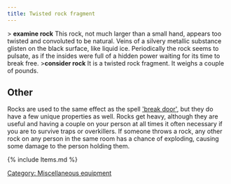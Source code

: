 ```yaml
---
title: Twisted rock fragment
---
```


\> **examine rock**
This rock, not much larger than a small hand, appears too twisted and
convoluted to be natural. Veins of a silvery metallic substance glisten
on
the black surface, like liquid ice. Periodically the rock seems to
pulsate,
as if the insides were full of a hidden power waiting for its time to
break
free.
\>**consider rock**
It is a twisted rock fragment.
It weighs a couple of pounds.

## Other

Rocks are used to the same effect as the spell ['break
door'](Break_Door "wikilink"), but they do have a few unique properties
as well. Rocks get heavy, although they are useful and having a couple
on your person at all times it often necessary if you are to survive
traps or overkillers. If someone throws a rock, any other rock on any
person in the same room has a chance of exploding, causing some damage
to the person holding them.

{% include Items.md %}

[Category: Miscellaneous
equipment](Category:_Miscellaneous_equipment "wikilink")